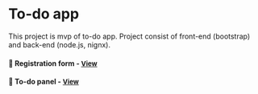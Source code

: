 
# To-do app 

This project is mvp of to-do app. Project consist of front-end (bootstrap) and back-end (node.js, nignx).

<h4>🔹 Registration form - <a href="https://simonakom.github.io/todo-list-app/index.html" style="font-size:small;">View</a><h4>
<h4>🔹 To-do panel - <a href="https://simonakom.github.io/todo-list-app/todos.html"style="font-size:small;">View</a><h4>
